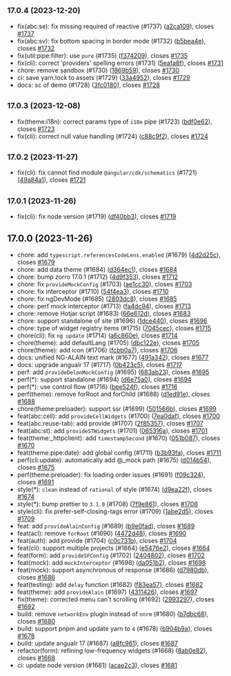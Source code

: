 ## <small>17.0.4 (2023-12-20)</small>

* fix(abc:se): fix missing required of reactive (#1737) ([a2ca109](https://github.com/ng-alain/delon/commit/a2ca109)), closes [#1737](https://github.com/ng-alain/delon/issues/1737)
* fix(abc:sv): fix bottom spacing in border mode (#1732) ([b5bea4e](https://github.com/ng-alain/delon/commit/b5bea4e)), closes [#1732](https://github.com/ng-alain/delon/issues/1732)
* fix(util:pipe:filter): use `pure` (#1735) ([f374209](https://github.com/ng-alain/delon/commit/f374209)), closes [#1735](https://github.com/ng-alain/delon/issues/1735)
* fix(cli): correct 'providers' spelling errors (#1731) ([5eafa8f](https://github.com/ng-alain/delon/commit/5eafa8f)), closes [#1731](https://github.com/ng-alain/delon/issues/1731)
* chore: remove sandbox (#1730) ([1869b59](https://github.com/ng-alain/delon/commit/1869b59)), closes [#1730](https://github.com/ng-alain/delon/issues/1730)
* ci: save yarn.lock to assets (#1729) ([33a4952](https://github.com/ng-alain/delon/commit/33a4952)), closes [#1729](https://github.com/ng-alain/delon/issues/1729)
* docs: sc of demo (#1728) ([3fc0180](https://github.com/ng-alain/delon/commit/3fc0180)), closes [#1728](https://github.com/ng-alain/delon/issues/1728)



## <small>17.0.3 (2023-12-08)</small>

* fix(theme:i18n): correct params type of `i18e` pipe (#1723) ([bdf0e62](https://github.com/ng-alain/delon/commit/bdf0e62)), closes [#1723](https://github.com/ng-alain/delon/issues/1723)
* fix(cli): correct null value handling (#1724) ([c88c9f2](https://github.com/ng-alain/delon/commit/c88c9f2)), closes [#1724](https://github.com/ng-alain/delon/issues/1724)


## <small>17.0.2 (2023-11-27)</small>

* fix(cli): fix cannot find module `@angular/cdk/schematics` (#1721) ([49a84a1](https://github.com/ng-alain/delon/commit/49a84a1)), closes [#1721](https://github.com/ng-alain/delon/issues/1721)



## <small>17.0.1 (2023-11-26)</small>

* fix(cli): fix node version (#1719) ([df40bb3](https://github.com/ng-alain/delon/commit/df40bb3)), closes [#1719](https://github.com/ng-alain/delon/issues/1719)



## 17.0.0 (2023-11-26)

* chore: add `typescript.referencesCodeLens.enabled` (#1679) ([4d2d25c](https://github.com/ng-alain/delon/commit/4d2d25c)), closes [#1679](https://github.com/ng-alain/delon/issues/1679)
* chore: add data theme (#1684) ([d364ec1](https://github.com/ng-alain/delon/commit/d364ec1)), closes [#1684](https://github.com/ng-alain/delon/issues/1684)
* chore: bump zorro 17.0.1 (#1712) ([4d9f353](https://github.com/ng-alain/delon/commit/4d9f353)), closes [#1712](https://github.com/ng-alain/delon/issues/1712)
* chore: fix `provideMockConfig` (#1703) ([ae1cc30](https://github.com/ng-alain/delon/commit/ae1cc30)), closes [#1703](https://github.com/ng-alain/delon/issues/1703)
* chore: fix interceptor (#1710) ([54f4ea3](https://github.com/ng-alain/delon/commit/54f4ea3)), closes [#1710](https://github.com/ng-alain/delon/issues/1710)
* chore: fix ngDevMode (#1685) ([2803dc8](https://github.com/ng-alain/delon/commit/2803dc8)), closes [#1685](https://github.com/ng-alain/delon/issues/1685)
* chore: perf mock interceptor (#1713) ([fa4dc94](https://github.com/ng-alain/delon/commit/fa4dc94)), closes [#1713](https://github.com/ng-alain/delon/issues/1713)
* chore: remove Hotjar script (#1683) ([66e612d](https://github.com/ng-alain/delon/commit/66e612d)), closes [#1683](https://github.com/ng-alain/delon/issues/1683)
* chore: support standalone of site (#1696) ([1dce440](https://github.com/ng-alain/delon/commit/1dce440)), closes [#1696](https://github.com/ng-alain/delon/issues/1696)
* chore: type of widget registry items (#1715) ([7045cec](https://github.com/ng-alain/delon/commit/7045cec)), closes [#1715](https://github.com/ng-alain/delon/issues/1715)
* chore(cli): fix `ng update` (#1714) ([a6c860e](https://github.com/ng-alain/delon/commit/a6c860e)), closes [#1714](https://github.com/ng-alain/delon/issues/1714)
* chore(theme): add defaultLang (#1705) ([dbc122e](https://github.com/ng-alain/delon/commit/dbc122e)), closes [#1705](https://github.com/ng-alain/delon/issues/1705)
* chore(theme): add icon (#1706) ([fcbb0a7](https://github.com/ng-alain/delon/commit/fcbb0a7)), closes [#1706](https://github.com/ng-alain/delon/issues/1706)
* docs: unified NG-ALAIN text mark (#1677) ([491a342](https://github.com/ng-alain/delon/commit/491a342)), closes [#1677](https://github.com/ng-alain/delon/issues/1677)
* docs: upgrade angualr 17 (#1717) ([0b423c5](https://github.com/ng-alain/delon/commit/0b423c5)), closes [#1717](https://github.com/ng-alain/delon/issues/1717)
* perf: add `provideDelonMockConfig` (#1695) ([683ab23](https://github.com/ng-alain/delon/commit/683ab23)), closes [#1695](https://github.com/ng-alain/delon/issues/1695)
* perf(*): support standalone (#1694) ([d6e75a0](https://github.com/ng-alain/delon/commit/d6e75a0)), closes [#1694](https://github.com/ng-alain/delon/issues/1694)
* perf(*): use control flow (#1716) ([bee524f](https://github.com/ng-alain/delon/commit/bee524f)), closes [#1716](https://github.com/ng-alain/delon/issues/1716)
* perf(theme): remove forRoot and forChild (#1688) ([d1ed91e](https://github.com/ng-alain/delon/commit/d1ed91e)), closes [#1688](https://github.com/ng-alain/delon/issues/1688)
* chore(theme:preloader): support ssr (#1699) ([501566b](https://github.com/ng-alain/delon/commit/501566b)), closes [#1699](https://github.com/ng-alain/delon/issues/1699)
* feat(abc:cell): add `provideCellWidgets` (#1700) ([7ea0daf](https://github.com/ng-alain/delon/commit/7ea0daf)), closes [#1700](https://github.com/ng-alain/delon/issues/1700)
* feat(abc:reuse-tab): add provide (#1707) ([2f85357](https://github.com/ng-alain/delon/commit/2f85357)), closes [#1707](https://github.com/ng-alain/delon/issues/1707)
* feat(abc:st): add `provideSTWidgets` (#1701) ([065316a](https://github.com/ng-alain/delon/commit/065316a)), closes [#1701](https://github.com/ng-alain/delon/issues/1701)
* feat(theme:_httpclient): add `timestampSecond` (#1670) ([051b087](https://github.com/ng-alain/delon/commit/051b087)), closes [#1670](https://github.com/ng-alain/delon/issues/1670)
* feat(theme:pipe:date): add global config (#1711) ([b3b93fa](https://github.com/ng-alain/delon/commit/b3b93fa)), closes [#1711](https://github.com/ng-alain/delon/issues/1711)
* perf(cli:update): automatically add @_mock path (#1675) ([d014b54](https://github.com/ng-alain/delon/commit/d014b54)), closes [#1675](https://github.com/ng-alain/delon/issues/1675)
* perf(theme:preloader): fix loading order issues (#1691) ([f09c324](https://github.com/ng-alain/delon/commit/f09c324)), closes [#1691](https://github.com/ng-alain/delon/issues/1691)
* style(*): `clean` instead of `rational` of style (#1674) ([d9ea22f](https://github.com/ng-alain/delon/commit/d9ea22f)), closes [#1674](https://github.com/ng-alain/delon/issues/1674)
* style(*): bump prettier to `3.1.0` (#1708) ([7f9e861](https://github.com/ng-alain/delon/commit/7f9e861)), closes [#1708](https://github.com/ng-alain/delon/issues/1708)
* style(cli): fix prefer-self-closing-tags error (#1709) ([1abe2d5](https://github.com/ng-alain/delon/commit/1abe2d5)), closes [#1709](https://github.com/ng-alain/delon/issues/1709)
* feat: add `provideAlainConfig` (#1689) ([b9e0fad](https://github.com/ng-alain/delon/commit/b9e0fad)), closes [#1689](https://github.com/ng-alain/delon/issues/1689)
* feat(acl): remove `forRoot` (#1690) ([4472d48](https://github.com/ng-alain/delon/commit/4472d48)), closes [#1690](https://github.com/ng-alain/delon/issues/1690)
* feat(auth): add provide (#1704) ([c0c731b](https://github.com/ng-alain/delon/commit/c0c731b)), closes [#1704](https://github.com/ng-alain/delon/issues/1704)
* feat(cli): support multiple projects (#1664) ([e5476e2](https://github.com/ng-alain/delon/commit/e5476e2)), closes [#1664](https://github.com/ng-alain/delon/issues/1664)
* feat(form): add `provideSFConfig` (#1702) ([2404802](https://github.com/ng-alain/delon/commit/2404802)), closes [#1702](https://github.com/ng-alain/delon/issues/1702)
* feat(mock): add `mockInterceptor` (#1698) ([da051b2](https://github.com/ng-alain/delon/commit/da051b2)), closes [#1698](https://github.com/ng-alain/delon/issues/1698)
* feat(mock): support asynchronous of response (#1686) ([d7980db](https://github.com/ng-alain/delon/commit/d7980db)), closes [#1686](https://github.com/ng-alain/delon/issues/1686)
* feat(testing): add `delay` function (#1682) ([f83ea57](https://github.com/ng-alain/delon/commit/f83ea57)), closes [#1682](https://github.com/ng-alain/delon/issues/1682)
* feat(theme): add `provideAlain` (#1697) ([4311426](https://github.com/ng-alain/delon/commit/4311426)), closes [#1697](https://github.com/ng-alain/delon/issues/1697)
* fix(theme): corrected menu can't scrolling (#1692) ([2993297](https://github.com/ng-alain/delon/commit/2993297)), closes [#1692](https://github.com/ng-alain/delon/issues/1692)
* build: remove `networkEnv` plugin instead of `nnrm` (#1680) ([b7dbc68](https://github.com/ng-alain/delon/commit/b7dbc68)), closes [#1680](https://github.com/ng-alain/delon/issues/1680)
* build: support pnpm and update yarn to `4` (#1678) ([b904b9a](https://github.com/ng-alain/delon/commit/b904b9a)), closes [#1678](https://github.com/ng-alain/delon/issues/1678)
* build: update angualr 17 (#1687) ([a8fc961](https://github.com/ng-alain/delon/commit/a8fc961)), closes [#1687](https://github.com/ng-alain/delon/issues/1687)
* refactor(form): refining low-frequency widgets (#1668) ([8ab0e82](https://github.com/ng-alain/delon/commit/8ab0e82)), closes [#1668](https://github.com/ng-alain/delon/issues/1668)
* ci: update node version (#1681) ([acae2c3](https://github.com/ng-alain/delon/commit/acae2c3)), closes [#1681](https://github.com/ng-alain/delon/issues/1681)

